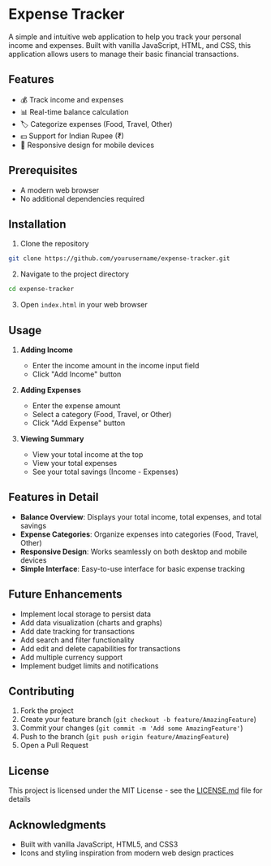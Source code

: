 # Expense Tracker

A simple and intuitive web application to help you track your personal income and expenses. Built with vanilla JavaScript, HTML, and CSS, this application allows users to manage their basic financial transactions.

## Features

- 💰 Track income and expenses
- 📊 Real-time balance calculation
- 🏷️ Categorize expenses (Food, Travel, Other)
- 💵 Support for Indian Rupee (₹)
- 📱 Responsive design for mobile devices

## Prerequisites

- A modern web browser
- No additional dependencies required

## Installation

1. Clone the repository
```bash
git clone https://github.com/yourusername/expense-tracker.git
```

2. Navigate to the project directory
```bash
cd expense-tracker
```

3. Open `index.html` in your web browser

## Usage

1. **Adding Income**
   - Enter the income amount in the income input field
   - Click "Add Income" button

2. **Adding Expenses**
   - Enter the expense amount
   - Select a category (Food, Travel, or Other)
   - Click "Add Expense" button

3. **Viewing Summary**
   - View your total income at the top
   - View your total expenses
   - See your total savings (Income - Expenses)

## Features in Detail

- **Balance Overview**: Displays your total income, total expenses, and total savings
- **Expense Categories**: Organize expenses into categories (Food, Travel, Other)
- **Responsive Design**: Works seamlessly on both desktop and mobile devices
- **Simple Interface**: Easy-to-use interface for basic expense tracking

## Future Enhancements

- Implement local storage to persist data
- Add data visualization (charts and graphs)
- Add date tracking for transactions
- Add search and filter functionality
- Add edit and delete capabilities for transactions
- Add multiple currency support
- Implement budget limits and notifications

## Contributing

1. Fork the project
2. Create your feature branch (`git checkout -b feature/AmazingFeature`)
3. Commit your changes (`git commit -m 'Add some AmazingFeature'`)
4. Push to the branch (`git push origin feature/AmazingFeature`)
5. Open a Pull Request

## License

This project is licensed under the MIT License - see the [LICENSE.md](LICENSE.md) file for details

## Acknowledgments

- Built with vanilla JavaScript, HTML5, and CSS3
- Icons and styling inspiration from modern web design practices